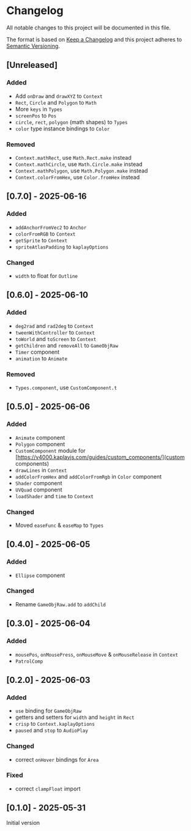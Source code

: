 # Changelog
All notable changes to this project will be documented in this file.

The format is based on [Keep a Changelog](https://keepachangelog.com/)
and this project adheres to [Semantic Versioning](https://semver.org/).

## [Unreleased]
### Added
- Add `onDraw` and `drawXYZ` to `Context`
- `Rect`, `Circle` and `Polygon` to `Math`
- More `keys` in `Types`
- `screenPos` to `Pos`
- `circle`, `rect`, `polygon` (math shapes) to `Types`
- `color` type instance bindings to `Color`

### Removed
- `Context.mathRect`, use `Math.Rect.make` instead
- `Context.mathCircle`, use `Math.Circle.make` instead
- `Context.mathPolygon`, use `Math.Polygon.make` instead
- `Context.colorFromHex`, use `Color.fromHex` instead

## [0.7.0] - 2025-06-16
### Added
- `addAnchorFromVec2` to `Anchor`
- `colorFromRGB` to `Context`
- `getSprite` to `Context`
- `spriteAtlasPadding` to `kaplayOptions`

### Changed
- `width` to float for `Outline`

## [0.6.0] - 2025-06-10
### Added
- `deg2rad` and `rad2deg` to `Context`
- `tweenWithController` to `Context`
- `toWorld` and `toScreen` to `Context`
- `getChildren` and `removeAll` to `GameObjRaw`
- `Timer` component
- `animation` to `Animate`

### Removed
- `Types.component`, use `CustomComponent.t`

## [0.5.0] - 2025-06-06
### Added
- `Animate` component
- `Polygon` component
- `CustomComponent` module for [https://v4000.kaplayjs.com/guides/custom_components/](custom components)
- `drawLines` in `Context`
- `addColorFromHex` and `addColorFromRgb` in `Color` component
- `Shader` component
- `UVQuad` component
- `loadShader` and `time` to `Context`

### Changed
- Moved `easeFunc` & `easeMap` to `Types`

## [0.4.0] - 2025-06-05
### Added
- `Ellipse` component

### Changed
- Rename `GameObjRaw.add` to `addChild`

## [0.3.0] - 2025-06-04
### Added
- `mousePos`, `onMousePress`, `onMouseMove` & `onMouseRelease` in `Context`
- `PatrolComp`

## [0.2.0] - 2025-06-03
### Added
- `use` binding for `GameObjRaw`
- getters and setters for `width` and `height` in `Rect`
- `crisp` to `Context.kaplayOptions`
- `paused` and `stop` to `AudioPlay`

### Changed
- correct `onHover` bindings for `Area`

### Fixed
- correct `clampFloat` import

## [0.1.0] - 2025-05-31
Initial version
